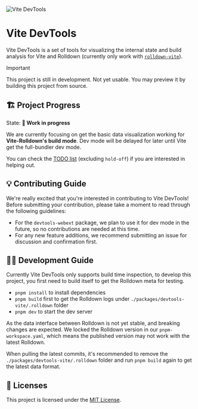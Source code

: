 ![Vite DevTools](https://github.com/user-attachments/assets/ac930792-ba80-4eb3-9121-66fcd59dc2a8)

# Vite DevTools

Vite DevTools is a set of tools for visualizing the internal state and build analysis for Vite and Rolldown (currently only work with [`rolldown-vite`](https://github.com/vitejs/rolldown-vite)).

> [!IMPORTANT]
> This project is still in development. Not yet usable. You may preview it by building this project from source.

## 🏗️ Project Progress

State: **🚧 Work in progress**

We are currently focusing on get the basic data visualization working for **Vite-Rolldown's build mode**. Dev mode will be delayed for later until Vite get the full-bundler dev mode.

You can check the [TODO list](https://github.com/vitejs/devtools/issues/9) (excluding `hold-off`) if you are interested in helping out.

## 💡 Contributing Guide

We're really excited that you're interested in contributing to Vite DevTools! Before submitting your contribution, please take a moment to read through the following guidelines:

- For the `devtools-webext` package, we plan to use it for dev mode in the future, so no contributions are needed at this time.
- For any new feature additions, we recommend submitting an issue for discussion and confirmation first.

## 🧑‍💻 Development Guide

Currently Vite DevTools only supports build time inspection, to develop this project, you first need to build itself to get the Rolldown meta for testing.

- `pnpm install` to install dependencies
- `pnpm build` first to get the Rolldown logs under `./packages/devtools-vite/.rolldown` folder
- `pnpm dev` to start the dev server

As the data interface between Rolldown is not yet stable, and breaking changes are expected. We locked the Rolldown version in our `pnpm-workspace.yaml`, which means the published version may not work with the latest Rolldown.

When pulling the latest commits, it's recommended to remove the `./packages/devtools-vite/.rolldown` folder and run `pnpm build` again to get the latest data format.

## 📄 Licenses

This project is licensed under the [MIT License](LICENSE).
